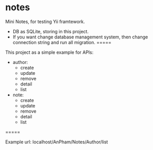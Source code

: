 notes
=====

Mini Notes, for testing Yii framtework.


- DB as SQLite, storing in this project.
- If you want change database management system, 
  then change connection string and run all migration.
=====

This project as a simple example for APIs:
- author:
	+ create
	+ update
	+ remove
	+ detail
	+ list
- note:
	+ create
	+ update
	+ remove
	+ detail
	+ list

=====

Example url: 
	localhost/AnPham/Notes/Author/list